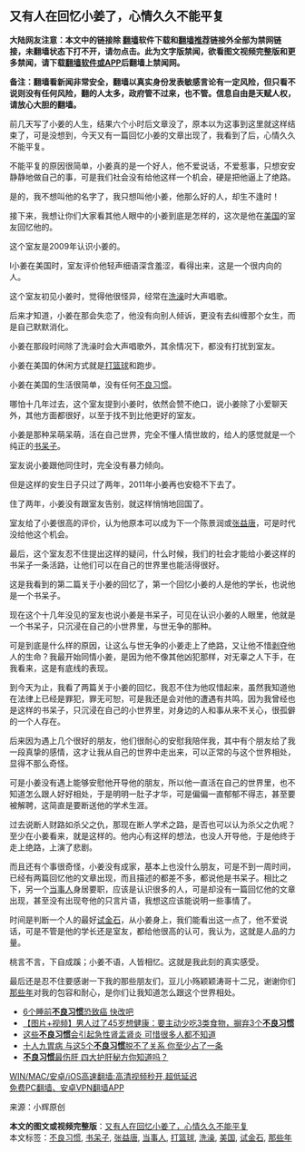  <h2>又有人在回忆小姜了，心情久久不能平复</h2> <p class="notice"><b>大陆网友注意：本文中的链接除 <a href="https://github.com/bannedbook/fanqiang" >翻墙</a>软件下载和<a href="https://github.com/killgcd/justmysocks/blob/master/README.md">翻墙推荐</a>链接外全部为禁网链接，未翻墙状态下打不开，请勿点击。此为文字版禁闻，欲看图文视频完整版和更多禁闻，请下载<a href="https://github.com/bannedbook/fanqiang">翻墙软件或APP</a>后翻墙上禁闻网。</p><p>备注：翻墙看新闻非常安全，翻墙以真实身份发表敏感言论有一定风险，但只看不说则没有任何风险，翻的人太多，政府管不过来，也不管。信息自由是天赋人权，请放心大胆的翻墙。</b></p>  <div class="entry"> <p id="conimg">前几天写了小姜的人生，结果六个小时后文章没了，原本以为这事到这里就这样结束了，可是没想到，今天又有一篇回忆小姜的文章出现了，我看到了后，心情久久不能平复。</p> <p>不能平复的原因很简单，小姜真的是一个好人，他不爱说话，不爱惹事，只想安安静静地做自己的事，可是我们社会没有给他这样一个机会，硬是把他逼上了绝路。</p> <p>是的，我不想叫他的名字了，我只想叫他小姜，他那么好的人，却生不逢时！</p> <p>接下来，我想让你们大家看其他人眼中的小姜到底是怎样的，这次是他在<a href="https://www.bannedbook.org/bnews/tag/%e7%be%8e%e5%9b%bd/" class="st_tag internal_tag" rel="tag" title="标签 美国 下的日志">美国</a>的室友回忆他的。</p> <p>这个室友是2009年认识小姜的。</p> <p>I小姜在美国时，室友评价他轻声细语深含羞涩，看得出来，这是一个很内向的人。</p> <p>这个室友初见小姜时，觉得他很怪异，经常在<a href="https://www.bannedbook.org/bnews/tag/%e6%b4%97%e6%be%a1/" class="st_tag internal_tag" rel="tag" title="标签 洗澡 下的日志">洗澡</a>时大声唱歌。</p>  <p>后来才知道，小姜在那会失恋了，他没有向别人倾诉，更没有去纠缠那个女生，而是自己默默消化。</p> <p>小姜在那段时间除了洗澡时会大声唱歌外，其余情况下，都没有打扰到室友。</p> <p>小姜在美国的休闲方式就是<a href="https://www.bannedbook.org/bnews/tag/%E6%89%93%E7%AF%AE%E7%90%83/" class="st_tag internal_tag" rel="tag" title="标签 打篮球 下的日志">打篮球</a>和跑步。</p> <p>小姜在美国的生活很简单，没有任何<a href="https://www.bannedbook.org/bnews/tag/%E4%B8%8D%E8%89%AF%E4%B9%A0%E6%83%AF/" class="st_tag internal_tag" rel="tag" title="标签 不良习惯 下的日志">不良习惯</a>。</p> <p>哪怕十几年过去，这个室友提到小姜时，依然会赞不绝口，说小姜除了小爱聊天外，其他方面都很好，以至于找不到比他更好的室友。</p> <p>小姜是那种呆萌呆萌，活在自己世界，完全不懂人情世故的，给人的感觉就是一个纯正的<a href="https://www.bannedbook.org/bnews/tag/%E4%B9%A6%E5%91%86%E5%AD%90/" class="st_tag internal_tag" rel="tag" title="标签 书呆子 下的日志">书呆子</a>。</p> <p>室友说小姜跟他同住时，完全没有暴力倾向。</p>  <p>但是这样的安生日子只过了两年，2011年小姜再也安稳不下去了。</p> <p>住了两年，小姜没有跟室友告别，就这样悄悄地回国了。</p> <p>室友给了小姜很高的评价，认为他原本可以成为下一个陈景润或<a href="https://www.bannedbook.org/bnews/tag/%e5%bc%a0%e7%9b%8a%e5%94%90/" class="st_tag internal_tag" rel="tag" title="标签 张益唐 下的日志">张益唐</a>，可是时代没给他这个机会。</p> <p>最后，这个室友忍不住提出这样的疑问，什么时候，我们的社会才能给小姜这样的书呆子一条活路，让他们可以在自己的世界里也能活得很好。</p> <p>这是我看到的第二篇关于小姜的回忆了，第一个回忆小姜的人是他的学长，也说他是一个书呆子。</p> <p>现在这个十几年没见的室友也说小姜是书呆子，可见在认识小姜的人眼里，他就是一个书呆子，只沉浸在自己的小世界里，与世无争的那种。</p> <p>可是到底是什么样的原因，让这么与世无争的小姜走上了绝路，又让他不惜<span class='wp_keywordlink'><a href="https://www.bannedbook.org/forum2/topic21.html" title="《剥夺》 黄建民 著" target="_blank">剥夺</a></span>他人的生命？我最开始同情小姜，是因为他不像其他凶犯那样，对无辜之人下手，在我看来，这是有底线的表现。</p>  <p>到今天为止，我看了两篇关于小姜的回忆，我忍不住为他叹惜起来，虽然我知道他在法律上已经是罪犯，罪无可恕，可是我还是会对他的遭遇有共鸣，因为我曾经也是这样的书呆子，只沉浸在自己的小世界里，对身边的人和事从来不关心，很孤僻的一个人存在。</p> <p>后来因为遇上几个很好的朋友，他们很耐心的安慰我陪伴我，其中有个朋友给了我一段真挚的感情，这才让我从自己的世界中走出来，可以正常的与这个世界相处，显得不那么奇怪。</p> <p>可是小姜没有遇上能够安慰他开导他的朋友，所以他一直活在自己的世界里，也不知道怎么跟人好好相处，于是明明一肚子才华，可是偏偏一直郁郁不得志，甚至要被解聘，这简直是要断送他的学术生涯。</p> <p>过去说断人财路如杀父之仇，那现在断人学术之路，是否也可以认为杀父之仇呢？至少在小姜看来，就是这样的。他内心有这样的想法，也没人开导他，于是他终于走上绝路，上演了悲剧。</p> <p>而且还有个事很奇怪，小姜没有成家，基本上也没什么朋友，可是不到一周时间，已经有两篇回忆他的文章出现，而且描述的都差不多，都说他是书呆子。相比之下，另一个<a href="https://www.bannedbook.org/bnews/tag/%E5%BD%93%E4%BA%8B%E4%BA%BA/" class="st_tag internal_tag" rel="tag" title="标签 当事人 下的日志">当事人</a>身居要职，应该是认识很多的人，可是却没有一篇回忆他的文章出现，甚至没有出现夸他的只言片语，我想这应该能说明一些事情了。</p> <p>时间是判断一个人的最好<a href="https://www.bannedbook.org/bnews/tag/%E8%AF%95%E9%87%91%E7%9F%B3/" class="st_tag internal_tag" rel="tag" title="标签 试金石 下的日志">试金石</a>，从小姜身上，我们能看出这一点了，他不爱说话，可是不管是他的学长还是室友，都给他很高的认可，我认为，这就是人品的力量。</p> <p>桃言不言，下自成蹊；小姜不语，人皆相忆。这就是我此刻的真实感受。</p>  <p>最后还是忍不住要感谢一下我的那些朋友们，豆儿小殇颖颖涛哥十二兄，谢谢你们<a href="https://www.bannedbook.org/bnews/tag/%E9%82%A3%E4%BA%9B%E5%B9%B4/" class="st_tag internal_tag" rel="tag" title="标签 那些年 下的日志">那些年</a>对我的包容和耐心，是你们让我知道怎么跟这个世界相处。</p> <ul class='op-related-articles' title='相关阅读'> <li><a href='https://www.bannedbook.org/bnews/health/20210606/1561198.html' target='_blank'>6个睡前<b>不良习惯</b>恐致癌 快改吧</a></li> <li><a href='https://www.bannedbook.org/bnews/comments/20210302/1496485.html' target='_blank'>【图片+视频】男人过了45岁想健康：要主动少吃3类食物，摒弃3个<b>不良习惯</b></a></li> <li><a href='https://www.bannedbook.org/bnews/health/20201206/1442925.html' target='_blank'>这些<b>不良习惯</b>会引起急性肾盂肾炎 可惜很多人都不知道</a></li> <li><a href='https://www.bannedbook.org/bnews/health/20201123/1435395.html' target='_blank'>十人九胃病 与这5个<b>不良习惯</b>脱不了关系 你至少占了一条</a></li> <li><a href='https://www.bannedbook.org/bnews/health/20201106/1426674.html' target='_blank'><b>不良习惯</b>最伤肝 四大护肝秘方你知道吗？</a></li> </ul> <p class="texttj"> <a href="https://github.com/bannedbook/fanqiang/wiki/V2ray%E6%9C%BA%E5%9C%BA" target="_blank">WIN/MAC/安卓/iOS高速翻墙:高清视频秒开,超低延迟</a><br/> <a href="https://github.com/bannedbook/fanqiang/wiki/%E7%A6%81%E9%97%BB%E7%BD%91%E5%AE%89%E5%8D%93%E7%BF%BB%E5%A2%99%E6%96%B0%E9%97%BBAPP" target="_blank">免费PC翻墙、安卓VPN翻墙APP</a></p><p> 来源：小辉原创 </p><a name='sharetosocial'></a>       <div><b>本文的图文或视频完整版</b>：<a href='https://www.bannedbook.org/bnews/cbnews/20210615/1566841.html'>又有人在回忆小姜了，心情久久不能平复</a></div>  </div><!--END ENTRY--> <div class="postfooter"> <div>本文标签：<a href="https://www.bannedbook.org/bnews/tag/%E4%B8%8D%E8%89%AF%E4%B9%A0%E6%83%AF/" rel="tag">不良习惯</a>, <a href="https://www.bannedbook.org/bnews/tag/%E4%B9%A6%E5%91%86%E5%AD%90/" rel="tag">书呆子</a>, <a href="https://www.bannedbook.org/bnews/tag/%e5%bc%a0%e7%9b%8a%e5%94%90/" rel="tag">张益唐</a>, <a href="https://www.bannedbook.org/bnews/tag/%E5%BD%93%E4%BA%8B%E4%BA%BA/" rel="tag">当事人</a>, <a href="https://www.bannedbook.org/bnews/tag/%E6%89%93%E7%AF%AE%E7%90%83/" rel="tag">打篮球</a>, <a href="https://www.bannedbook.org/bnews/tag/%e6%b4%97%e6%be%a1/" rel="tag">洗澡</a>, <a href="https://www.bannedbook.org/bnews/tag/%e7%be%8e%e5%9b%bd/" rel="tag">美国</a>, <a href="https://www.bannedbook.org/bnews/tag/%E8%AF%95%E9%87%91%E7%9F%B3/" rel="tag">试金石</a>, <a href="https://www.bannedbook.org/bnews/tag/%E9%82%A3%E4%BA%9B%E5%B9%B4/" rel="tag">那些年</a></div>  </div><!--END POSTFOOTER--> 
